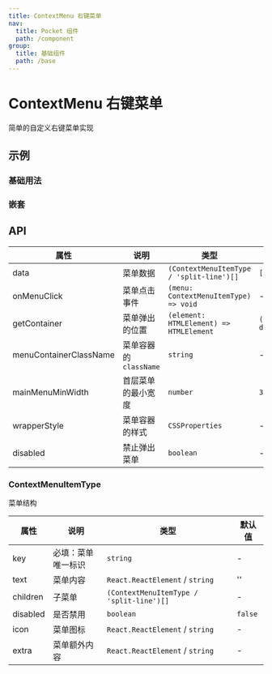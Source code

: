 ```yaml
---
title: ContextMenu 右键菜单
nav:
  title: Pocket 组件
  path: /component
group:
  title: 基础组件
  path: /base
---
```


# ContextMenu 右键菜单

简单的自定义右键菜单实现

## 示例

### 基础用法

<code src="./demo/Demo1.tsx" ></code>

### 嵌套

<code src="./demo/Demo2.tsx" ></code>

## API

| 属性                   | 说明                  | 类型                                     | 默认值                |
| ---------------------- | --------------------- | ---------------------------------------- | --------------------- |
| data                   | 菜单数据              | `(ContextMenuItemType / 'split-line')[]` | `[]`                  |
| onMenuClick            | 菜单点击事件          | `(menu: ContextMenuItemType) => void`    | -                     |
| getContainer           | 菜单弹出的位置        | `(element: HTMLElement) => HTMLElement`  | `() => document.body` |
| menuContainerClassName | 菜单容器的`className` | `string`                                 | -                     |
| mainMenuMinWidth       | 首层菜单的最小宽度    | `number`                                 | `300`                 |
| wrapperStyle           | 菜单容器的样式        | `CSSProperties`                          | -                     |
| disabled               | 禁止弹出菜单          | `boolean`                                | -                     |

### ContextMenuItemType

菜单结构

| 属性     | 说明               | 类型                                     | 默认值  |
| -------- | ------------------ | ---------------------------------------- | ------- |
| key      | 必填：菜单唯一标识 | `string`                                 | -       |
| text     | 菜单内容           | `React.ReactElement` / `string`          | ''      |
| children | 子菜单             | `(ContextMenuItemType / 'split-line')[]` | -       |
| disabled | 是否禁用           | `boolean`                                | `false` |
| icon     | 菜单图标           | `React.ReactElement` / `string`          | -       |
| extra    | 菜单额外内容       | `React.ReactElement` / `string`          | -       |
